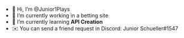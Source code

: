- 👋 Hi, I’m @Junior1Plays
- 🎲 I’m currently working in a betting site
- 📖 I’m currently learning **API Creation**
- ✉️ You can send a friend request in Discord: Junior Schueller#1547
